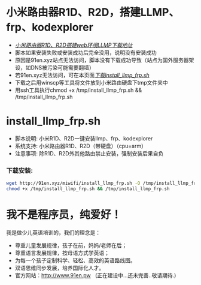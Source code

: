 # 小米路由器R1D、R2D，搭建LLMP、frp、kodexplorer
- [*小米路由器R1D、R2D搭建web环境LLMP下载地址*](https://github.com/wo20ljj/miwifi/releases/download/llmp_install/llmp_install.zip)
- 脚本如果安装失败或安装成功后完全没用，说明没有安装成功
- 原因是91en.xyz站点无法访问，脚本没有下载成功导致（站点为国外服务器架设，如DNS被污染可能需要翻墙）
- 若91en.xyz无法访问，可在本页面[*下载install_llmp_frp.sh*](https://github.com/wo20ljj/miwifi/)
- 下载之后用winscp等工具将文件放到小米路由硬盘下tmp文件夹中
- 用ssh工具执行chmod +x /tmp/install_llmp_frp.sh && /tmp/install_llmp_frp.sh

install_llmp_frp.sh
======

- 脚本说明: 小米R1D、R2D一键安装llmp、frp、kodexplorer
- 系统支持: 小米路由器R1D、R2D（带硬盘）（cpu=arm）
- 注意事项: 除R1D、R2D外其他路由禁止安装，强制安装后果自负

### 下载安装:
``` bash
wget http://91en.xyz/miwifi/install_llmp_frp.sh -O /tmp/install_llmp_frp.sh
chmod +x /tmp/install_llmp_frp.sh && /tmp/install_llmp_frp.sh
```

我不是程序员，纯爱好！
======

我是做少儿英语培训的，我们的理念是：
- 尊重儿童发展规律，孩子在前，妈妈/老师在后；
- 尊重语言发展规律，按母语方式学英语；
- 为每一个孩子定制科学、轻松、高效的英语路线图。
- 双语思维同步发展，培养国际化人才。
- 官方网站：http://www.91en.pw   (正在建设中...还未完善..敬请期待.)
